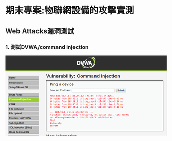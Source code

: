 # 期末專案:物聯網設備的攻擊實測
## Web Attacks漏洞測試
### 1.  測試DVWA/command injection
![command_injection_1.PNG](images/command_injection_1.PNG)
